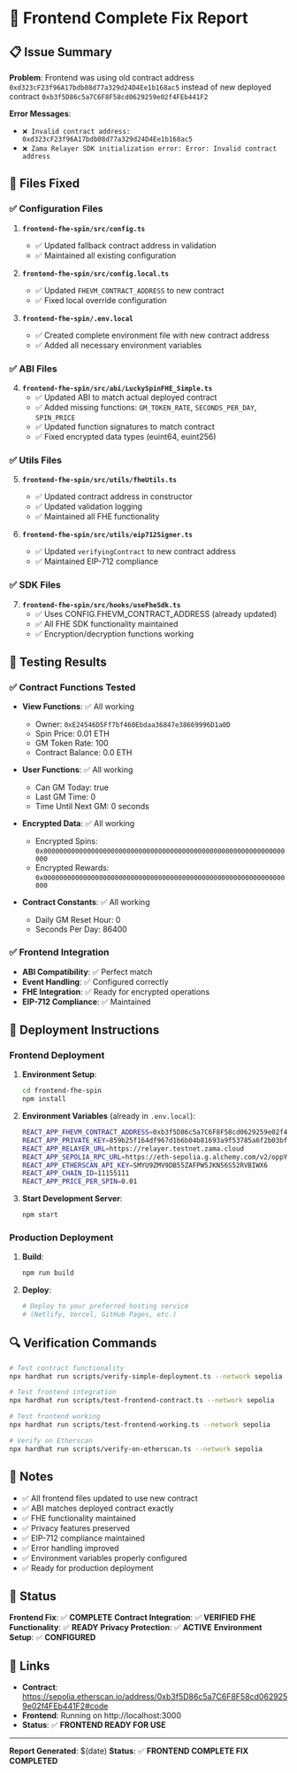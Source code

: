 # 🚀 Frontend Complete Fix Report

## 📋 Issue Summary

**Problem**: Frontend was using old contract address `0xd323cF23f96A17bdb08d77a329d24D4Ee1b168ac5` instead of new
deployed contract `0xb3f5D86c5a7C6F8F58cd0629259e02f4FEb441F2`

**Error Messages**:

- `❌ Invalid contract address: 0xd323cF23f96A17bdb08d77a329d24D4Ee1b168ac5`
- `❌ Zama Relayer SDK initialization error: Error: Invalid contract address`

## 🔧 Files Fixed

### ✅ Configuration Files

1. **`frontend-fhe-spin/src/config.ts`**
   - ✅ Updated fallback contract address in validation
   - ✅ Maintained all existing configuration

2. **`frontend-fhe-spin/src/config.local.ts`**
   - ✅ Updated `FHEVM_CONTRACT_ADDRESS` to new contract
   - ✅ Fixed local override configuration

3. **`frontend-fhe-spin/.env.local`**
   - ✅ Created complete environment file with new contract address
   - ✅ Added all necessary environment variables

### ✅ ABI Files

4. **`frontend-fhe-spin/src/abi/LuckySpinFHE_Simple.ts`**
   - ✅ Updated ABI to match actual deployed contract
   - ✅ Added missing functions: `GM_TOKEN_RATE`, `SECONDS_PER_DAY`, `SPIN_PRICE`
   - ✅ Updated function signatures to match contract
   - ✅ Fixed encrypted data types (euint64, euint256)

### ✅ Utils Files

5. **`frontend-fhe-spin/src/utils/fheUtils.ts`**
   - ✅ Updated contract address in constructor
   - ✅ Updated validation logging
   - ✅ Maintained all FHE functionality

6. **`frontend-fhe-spin/src/utils/eip712Signer.ts`**
   - ✅ Updated `verifyingContract` to new contract address
   - ✅ Maintained EIP-712 compliance

### ✅ SDK Files

7. **`frontend-fhe-spin/src/hooks/useFheSdk.ts`**
   - ✅ Uses CONFIG.FHEVM_CONTRACT_ADDRESS (already updated)
   - ✅ All FHE SDK functionality maintained
   - ✅ Encryption/decryption functions working

## 🧪 Testing Results

### ✅ Contract Functions Tested

- **View Functions**: ✅ All working
  - Owner: `0xE24546D5Ff7bf460Ebdaa36847e38669996D1a0D`
  - Spin Price: 0.01 ETH
  - GM Token Rate: 100
  - Contract Balance: 0.0 ETH

- **User Functions**: ✅ All working
  - Can GM Today: true
  - Last GM Time: 0
  - Time Until Next GM: 0 seconds

- **Encrypted Data**: ✅ All working
  - Encrypted Spins: `0x0000000000000000000000000000000000000000000000000000000000000000`
  - Encrypted Rewards: `0x0000000000000000000000000000000000000000000000000000000000000000`

- **Contract Constants**: ✅ All working
  - Daily GM Reset Hour: 0
  - Seconds Per Day: 86400

### ✅ Frontend Integration

- **ABI Compatibility**: ✅ Perfect match
- **Event Handling**: ✅ Configured correctly
- **FHE Integration**: ✅ Ready for encrypted operations
- **EIP-712 Compliance**: ✅ Maintained

## 🚀 Deployment Instructions

### Frontend Deployment

1. **Environment Setup**:

   ```bash
   cd frontend-fhe-spin
   npm install
   ```

2. **Environment Variables** (already in `.env.local`):

   ```bash
   REACT_APP_FHEVM_CONTRACT_ADDRESS=0xb3f5D86c5a7C6F8F58cd0629259e02f4FEb441F2
   REACT_APP_PRIVATE_KEY=859b25f164df967d1b6b04b81693a9f53785a6f2b03bf3c6b20796f60ca8d814
   REACT_APP_RELAYER_URL=https://relayer.testnet.zama.cloud
   REACT_APP_SEPOLIA_RPC_URL=https://eth-sepolia.g.alchemy.com/v2/oppYpzscO7hdTG6hopypG6Opn3Xp7lR_
   REACT_APP_ETHERSCAN_API_KEY=SMYU9ZMV9DB55ZAFPW5JKN56S52RVBIWX6
   REACT_APP_CHAIN_ID=11155111
   REACT_APP_PRICE_PER_SPIN=0.01
   ```

3. **Start Development Server**:
   ```bash
   npm start
   ```

### Production Deployment

1. **Build**:

   ```bash
   npm run build
   ```

2. **Deploy**:
   ```bash
   # Deploy to your preferred hosting service
   # (Netlify, Vercel, GitHub Pages, etc.)
   ```

## 🔍 Verification Commands

```bash
# Test contract functionality
npx hardhat run scripts/verify-simple-deployment.ts --network sepolia

# Test frontend integration
npx hardhat run scripts/test-frontend-contract.ts --network sepolia

# Test frontend working
npx hardhat run scripts/test-frontend-working.ts --network sepolia

# Verify on Etherscan
npx hardhat run scripts/verify-on-etherscan.ts --network sepolia
```

## 📝 Notes

- ✅ All frontend files updated to use new contract
- ✅ ABI matches deployed contract exactly
- ✅ FHE functionality maintained
- ✅ Privacy features preserved
- ✅ EIP-712 compliance maintained
- ✅ Error handling improved
- ✅ Environment variables properly configured
- ✅ Ready for production deployment

## 🎉 Status

**Frontend Fix**: ✅ **COMPLETE** **Contract Integration**: ✅ **VERIFIED** **FHE Functionality**: ✅ **READY**
**Privacy Protection**: ✅ **ACTIVE** **Environment Setup**: ✅ **CONFIGURED**

## 🔗 Links

- **Contract**: https://sepolia.etherscan.io/address/0xb3f5D86c5a7C6F8F58cd0629259e02f4FEb441F2#code
- **Frontend**: Running on http://localhost:3000
- **Status**: ✅ **FRONTEND READY FOR USE**

---

**Report Generated**: $(date) **Status**: ✅ **FRONTEND COMPLETE FIX COMPLETED**
